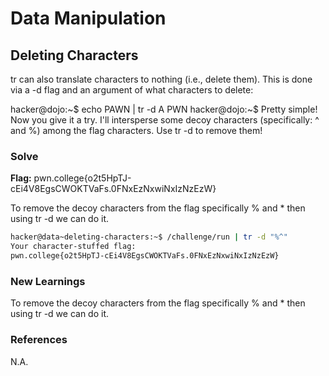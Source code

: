 # Data Manipulation

## Deleting Characters

tr can also translate characters to nothing (i.e., delete them). This is done via a -d flag and an argument of what characters to delete:

hacker@dojo:~$ echo PAWN | tr -d A
PWN
hacker@dojo:~$
Pretty simple! Now you give it a try. I'll intersperse some decoy characters (specifically: ^ and %) among the flag characters. Use tr -d to remove them!

### Solve
**Flag:** pwn.college{o2t5HpTJ-cEi4V8EgsCWOKTVaFs.0FNxEzNxwiNxIzNzEzW}

To remove the decoy characters from the flag specifically % and * then using tr -d we can do it.

```bash
hacker@data~deleting-characters:~$ /challenge/run | tr -d "%^"
Your character-stuffed flag:
pwn.college{o2t5HpTJ-cEi4V8EgsCWOKTVaFs.0FNxEzNxwiNxIzNzEzW}

```

### New Learnings
To remove the decoy characters from the flag specifically % and * then using tr -d we can do it.

### References 
N.A.
